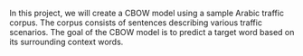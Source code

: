 In this project, we will create a CBOW model using a sample Arabic traffic corpus. The corpus consists of sentences describing various traffic scenarios. The goal of the CBOW model is to predict a target word based on its surrounding context words.
